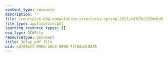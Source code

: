 ```yaml
---
content_type: resource
description: ''
file: /courses/6-004-computation-structures-spring-2017/ed703e22096db6b3066871f60adc8835_58edfKe-LO8.pdf
file_type: application/pdf
learning_resource_types: []
ocw_type: OCWFile
resourcetype: Document
title: 3play pdf file
uid: ed703e22-096d-b6b3-0668-71f60adc8835
---
```


